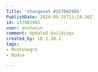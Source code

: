 ```yaml
---
Title: 'Changeset #157082985'
PublishDate: 2024-09-25T13:24:36Z
id: 157082985
user: anshanin
comment: Updated buildings
created_by: iD 2.30.2
tags:
- Montenegro
- Budva

---
```

